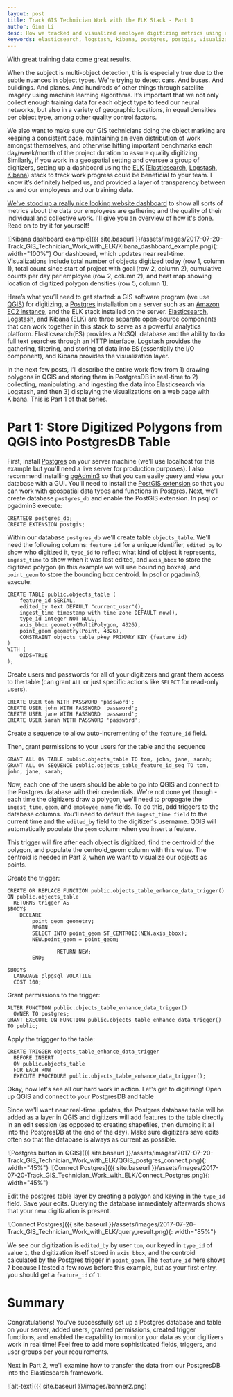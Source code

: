 ```yaml
---
layout: post
title: Track GIS Technician Work with the ELK Stack - Part 1
author: Gina Li
desc: How we tracked and visualized employee digitizing metrics using elasticsearch, logstash, and kibana
keywords: elasticsearch, logstash, kibana, postgres, postgis, visualization, dashboard, digitizing, metrics, track
---
```


With great training data come great results.

When the subject is multi-object detection, this is especially true due to the subtle nuances in object types. We're trying to detect cars. And buses. And buildings. And planes. And hundreds of other things through satellite imagery using machine learning algorithms. It’s important that we not only collect enough training data for each object type to feed our neural networks, but also in a variety of geographic locations, in equal densities per object type, among other quality control factors.

We also want to make sure our GIS technicians doing the object marking are keeping a consistent pace, maintaining an even distribution of work amongst themselves, and otherwise hitting important benchmarks each day/week/month of the project duration to assure quality digitizing. Similarly, if you work in a geospatial setting and oversee a group of digitizers, setting up a dashboard using the [ELK](https://www.elastic.co/webinars/introduction-elk-stack) ([Elasticsearch](https://www.elastic.co/guide/en/elasticsearch/reference/current/index.html), [Logstash](https://www.elastic.co/guide/en/logstash/current/index.html), [Kibana](https://www.elastic.co/guide/en/kibana/5.5/index.html)) stack to track work progress could be beneficial to your team. I know it’s definitely helped us, and provided a layer of transparency between us and our employees and our training data.

[We've stood up a really nice looking website dashboard](http://deepcore.io/maas) to show all sorts of metrics about the data our employees are gathering and the quality of their individual and collective work. I'll give you an overview of how it's done. Read on to try it for yourself!

![Kibana dashboard example]({{ site.baseurl }}/assets/images/2017-07-20-Track_GIS_Technician_Work_with_ELK/Kibana_dashboard_example.png){: width="100%"}
Our dashboard, which updates near real-time. Visualizations include total number of objects digitized today (row 1, column 1), total count since start of project with goal (row 2, column 2), cumulative counts per day per employee (row 2, column 2), and heat map showing location of digitized polygon densities (row 5, column 1).

Here’s what you’ll need to get started: a GIS software program (we use [QGIS](http://www.qgis.org/en/site/forusers/download.html)) for digitizing, a [Postgres](https://www.postgresql.org/download/) installation on a server such as an [Amazon EC2 instance](http://docs.aws.amazon.com/AWSEC2/latest/UserGuide/get-set-up-for-amazon-ec2.html), and the ELK stack installed on the server. [Elasticsearch](https://www.elastic.co/guide/en/elasticsearch/reference/current/_installation.html), [Logstash](https://www.elastic.co/guide/en/logstash/current/installing-logstash.html), and [Kibana]() (ELK) are three separate open-source components that can work together in this stack to serve as a powerful analytics platform. Elasticsearch(ES) provides a NoSQL database and the ability to do full text searches through an HTTP interface, Logstash provides the gathering, filtering, and storing of data into ES (essentially the I/O component), and Kibana provides the visualization layer.

In the next few posts, I’ll describe the entire work-flow from 1) drawing polygons in QGIS and storing them in PostgresDB in real-time to 2) collecting, manipulating, and ingesting the data into Elasticsearch via Logstash, and then 3) displaying the visualizations on a web page with Kibana. This is Part 1 of that series.

# Part 1: Store Digitized Polygons from QGIS into PostgresDB Table
First, install [Postgres](https://www.postgresql.org/download/) on your server machine (we'll use localhost for this example but you'll need a live server for production purposes). I also recommend installing [pgAdmin3](https://www.pgadmin.org/download/) so that you can easily query and view your database with a GUI. You'll need to install the [PostGIS extension](http://postgis.net/install/) so that you can work with geospatial data types and functions in Postgres. Next, we'll create database `postgres_db` and enable the PostGIS extension. In psql or pgadmin3 execute:

```
CREATEDB postgres_db;
CREATE EXTENSION postgis;
```


 Within our database `postgres_db` we'll create table `objects_table`. We'll need the following columns: `feature_id` for a unique identifier, `edited_by` to show who digitized it, `type_id` to reflect what kind of object it represents, `ingest_time` to show when it was last edited, and `axis_bbox` to store the digitized polygon (in this example we will use bounding boxes), and `point_geom` to store the bounding box centroid. In psql or pgadmin3, execute:

```
CREATE TABLE public.objects_table (
	feature_id SERIAL,
	edited_by text DEFAULT "current_user"(),
	ingest_time timestamp with time zone DEFAULT now(),
	type_id integer NOT NULL,
	axis_bbox geometry(MultiPolygon, 4326),
	point_geom geometry(Point, 4326),
	CONSTRAINT objects_table_pkey PRIMARY KEY (feature_id)
)
WITH (
	OIDS=TRUE
);
```


Create users and passwords for all of your digitizers and grant them access to the table (can grant `ALL` or just specific actions like `SELECT` for read-only users).

```
CREATE USER tom WITH PASSWORD 'password';
CREATE USER john WITH PASSWORD 'password';
CREATE USER jane WITH PASSWORD 'password';
CREATE USER sarah WITH PASSWORD 'password';
```

Create a sequence to allow auto-incrementing of the `feature_id` field.

Then, grant permissions to your users for the table and the sequence
```
GRANT ALL ON TABLE public.objects_table TO tom, john, jane, sarah;
GRANT ALL ON SEQUENCE public.objects_table_feature_id_seq TO tom, john, jane, sarah;
```

Now, each one of the users should be able to go into QGIS and connect to the Postgres database with their credentials. We're not done yet though - each time the digitizers draw a polygon, we'll need to propagate the `ingest_time`, `geom`, and `employee_name` fields. To do this, add triggers to the database columns. You'll need to default the `ingest_time field` to the current time and the `edited_by` field to the digitizer's username. QGIS will automatically populate the `geom` column when you insert a feature.

This trigger will fire after each object is digitized, find the centroid of the polygon, and populate the centroid_geom column with this value. The centroid is needed in Part 3, when we want to visualize our objects as points.

Create the trigger:

```
CREATE OR REPLACE FUNCTION public.objects_table_enhance_data_trigger() ON public.objects_table
  RETURNS trigger AS
$BODY$
	DECLARE
		point_geom geometry;
        BEGIN
		SELECT INTO point_geom ST_CENTROID(NEW.axis_bbox);
		NEW.point_geom = point_geom;

                RETURN NEW;
        END;

$BODY$
  LANGUAGE plpgsql VOLATILE
  COST 100;
```

Grant permissions to the trigger:
```
ALTER FUNCTION public.objects_table_enhance_data_trigger()
  OWNER TO postgres;
GRANT EXECUTE ON FUNCTION public.objects_table_enhance_data_trigger() TO public;
```

Apply the triggger to the table:
```
CREATE TRIGGER objects_table_enhance_data_trigger
  BEFORE INSERT
  ON public.objects_table
  FOR EACH ROW
  EXECUTE PROCEDURE public.objects_table_enhance_data_trigger();

```

Okay, now let's see all our hard work in action. Let's get to digitizing! Open up QGIS and connect to your PostgresDB and table

Since we'll want near real-time updates, the Postgres database table will be added as a layer in QGIS and digitizers will add features to the table directly in an edit session (as opposed to creating shapefiles, then dumping it all into the PostgresDB at the end of the day). Make sure digitizers save edits often so that the database is always as current as possible.


![Postgres button in QGIS]({{ site.baseurl }}/assets/images/2017-07-20-Track_GIS_Technician_Work_with_ELK/QGIS_postgres_connect.png){: width="45%"} ![Connect Postgres]({{ site.baseurl }}/assets/images/2017-07-20-Track_GIS_Technician_Work_with_ELK/Connect_Postgres.png){: width="45%"}

Edit the postgres table layer by creating a polygon and keying in the `type_id` field. Save your edits. Querying the database immediately afterwards shows that your new digitization is present.

![Connect Postgres]({{ site.baseurl }}/assets/images/2017-07-20-Track_GIS_Technician_Work_with_ELK/query_result.png){: width="85%"}

We see our digitization is `edited_by` by user `tom`, our keyed in `type_id` of value `1`, the digitization itself stored in `axis_bbox`, and the centroid calculated by the Postgres trigger in `point_geom`. The `feature_id` here shows `7` because I tested a few rows before this example, but as your first entry, you should get a `feature_id` of `1`.

Summary
=======
Congratulations! You've successfully set up a Postgres database and table on your server, added users, granted permissions, created trigger functions, and enabled the capability to monitor your data as your digitizers work in real time! Feel free to add more sophisticated fields, triggers, and user groups per your requirements.

Next in Part 2, we'll examine how to transfer the data from our PostgresDB into the Elasticsearch framework.

![alt-text]({{ site.baseurl }}/images/banner2.png)
